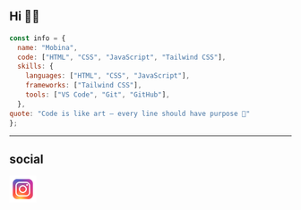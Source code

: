 **Hi** 🖐🏻
-----

```javascript
const info = {
  name: "Mobina",
  code: ["HTML", "CSS", "JavaScript", "Tailwind CSS"],
  skills: {
    languages: ["HTML", "CSS", "JavaScript"],
    frameworks: ["Tailwind CSS"],
    tools: ["VS Code", "Git", "GitHub"],
  },
quote: "Code is like art — every line should have purpose 🎨"
};
```
---
<h2>social</h2>
<a href="https://instagram.com/mobina.violet"><img src="https://github.com/mobina-violet/mobina-violet/blob/main/icons8-instagram-logo-48.png?raw=true" /></a>
<a href="https://t.me/mobina-violet"><img src="" /></a>
